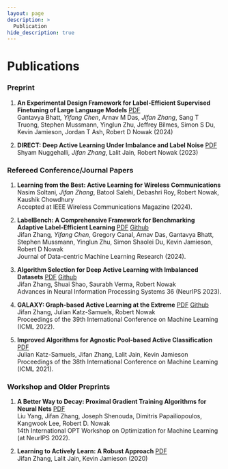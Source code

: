 ```yaml
---
layout: page
description: >
  Publication
hide_description: true
---
```

# Publications
### Preprint
1. **An Experimental Design Framework for Label-Efficient Supervised Finetuning of Large Language Models** [PDF](https://arxiv.org/pdf/2401.06692.pdf)\
    Gantavya Bhatt<sup>*</sup>, Yifang Chen<sup>*</sup>, Arnav M Das<sup>*</sup>, Jifan Zhang<sup>*</sup>, Sang T Truong, Stephen Mussmann, Yinglun Zhu, Jeffrey Bilmes, Simon S Du, Kevin Jamieson, Jordan T Ash, Robert D Nowak (2024)

1. **DIRECT: Deep Active Learning Under Imbalance and Label Noise** [PDF](https://arxiv.org/pdf/2312.09196.pdf)\
    Shyam Nuggehalli<sup>*</sup>, Jifan Zhang<sup>*</sup>, Lalit Jain, Robert Nowak (2023)

### Refereed Conference/Journal Papers
1. **Learning from the Best: Active Learning for Wireless Communications**\
    Nasim Soltani<sup>*</sup>, Jifan Zhang<sup>*</sup>, Batool Salehi, Debashri Roy, Robert Nowak, Kaushik Chowdhury\
    Accepted at IEEE Wireless Communications Magazine (2024).

1. **LabelBench: A Comprehensive Framework for Benchmarking Adaptive Label-Efficient Learning** [PDF](https://arxiv.org/pdf/2306.09910.pdf) [Github](https://github.com/EfficientTraining/LabelBench)\
    Jifan Zhang<sup>*</sup>, Yifang Chen<sup>*</sup>, Gregory Canal, Arnav Das, Gantavya Bhatt, Stephen Mussmann, Yinglun Zhu, Simon Shaolei Du, Kevin Jamieson, Robert D Nowak\
    Journal of Data-centric Machine Learning Research (2024).

1. **Algorithm Selection for Deep Active Learning with Imbalanced Datasets** [PDF](https://arxiv.org/pdf/2302.07317.pdf) [Github](https://github.com/jifanz/TAILOR)\
    Jifan Zhang, Shuai Shao, Saurabh Verma, Robert Nowak\
    Advances in Neural Information Processing Systems 36 (NeurIPS 2023).

1. **GALAXY: Graph-based Active Learning at the Extreme** [PDF](https://arxiv.org/pdf/2202.01402.pdf) [Github](https://github.com/jifanz/GALAXY)\
    Jifan Zhang, Julian Katz-Samuels, Robert Nowak\
    Proceedings of the 39th International Conference on Machine Learning (ICML 2022).

1. **Improved Algorithms for Agnostic Pool-based Active Classification** [PDF](https://arxiv.org/pdf/2105.06499.pdf)\
    Julian Katz-Samuels, Jifan Zhang, Lalit Jain, Kevin Jamieson\
    Proceedings of the 38th International Conference on Machine Learning (ICML 2021).

### Workshop and Older Preprints
1. **A Better Way to Decay: Proximal Gradient Training Algorithms for Neural Nets** [PDF](https://arxiv.org/pdf/2210.03069.pdf)\
    Liu Yang, Jifan Zhang, Joseph Shenouda, Dimitris Papailiopoulos, Kangwook Lee, Robert D. Nowak\
    14th International OPT Workshop on Optimization for Machine Learning (at NeurIPS 2022).

1. **Learning to Actively Learn: A Robust Approach** [PDF](https://arxiv.org/pdf/2010.15382.pdf)\
    Jifan Zhang, Lalit Jain, Kevin Jamieson (2020)